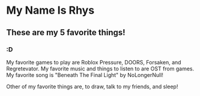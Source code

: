 <h1> 
  My Name Is Rhys
</h1>
<h2>
  These are my 5 favorite things!
</h2>
<h3>
  :D
</h3>
<p> My favorite games to play are Roblox Pressure, DOORS, Forsaken, and Regretevator. My favorite music and things to listen to are OST from games. My favorite song is "Beneath The Final Light" by NoLongerNull!
</p>
</p2>
Other of my favorite things are, to draw, talk to my friends, and sleep!
</p2>
